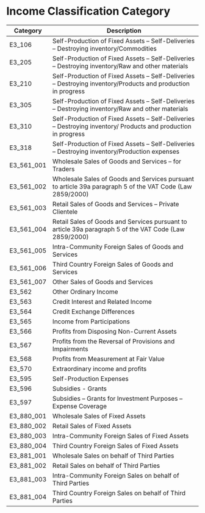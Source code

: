 # Income Classification Category
|Category|Description|
|---|---
|E3_106|Self-Production of Fixed Assets – Self-Deliveries – Destroying inventory/Commodities
|E3_205|Self-Production of Fixed Assets – Self-Deliveries – Destroying inventory/Raw and other materials
|E3_210|Self-Production of Fixed Assets – Self-Deliveries – Destroying inventory/Products and production in progress
|E3_305|Self-Production of Fixed Assets – Self-Deliveries – Destroying inventory/Raw and other materials
|E3_310|Self-Production of Fixed Assets – Self-Deliveries – Destroying inventory/ Products and production in progress
|E3_318|Self-Production of Fixed Assets – Self-Deliveries – Destroying inventory/Production expenses
|E3_561_001|Wholesale Sales of Goods and Services – for Traders
|E3_561_002|Wholesale Sales of Goods and Services pursuant to article 39a paragraph 5 of the VAT Code (Law 2859/2000)
|E3_561_003|Retail Sales of Goods and Services – Private Clientele
|E3_561_004|Retail Sales of Goods and Services pursuant to article 39a paragraph 5 of the VAT Code (Law 2859/2000)
|E3_561_005|Intra-Community Foreign Sales of Goods and Services
|E3_561_006|Third Country Foreign Sales of Goods and Services
|E3_561_007|Other Sales of Goods and Services
|E3_562|Other Ordinary Income
|E3_563|Credit Interest and Related Income
|E3_564|Credit Exchange Differences
|E3_565|Income from Participations
|E3_566|Profits from Disposing Non-Current Assets
|E3_567|Profits from the Reversal of Provisions and Impairments
|E3_568|Profits from Measurement at Fair Value
|E3_570|Extraordinary income and profits
|E3_595|Self-Production Expenses
|E3_596|Subsidies - Grants
|E3_597|Subsidies – Grants for Investment Purposes – Expense Coverage
|E3_880_001|Wholesale Sales of Fixed Assets
|E3_880_002|Retail Sales of Fixed Assets
|E3_880_003|Intra-Community Foreign Sales of Fixed Assets
|E3_880_004|Third Country Foreign Sales of Fixed Assets
|E3_881_001|Wholesale Sales on behalf of Third Parties
|E3_881_002|Retail Sales on behalf of Third Parties
|E3_881_003|Intra-Community Foreign Sales on behalf of Third Parties
|E3_881_004|Third Country Foreign Sales on behalf of Third Parties
